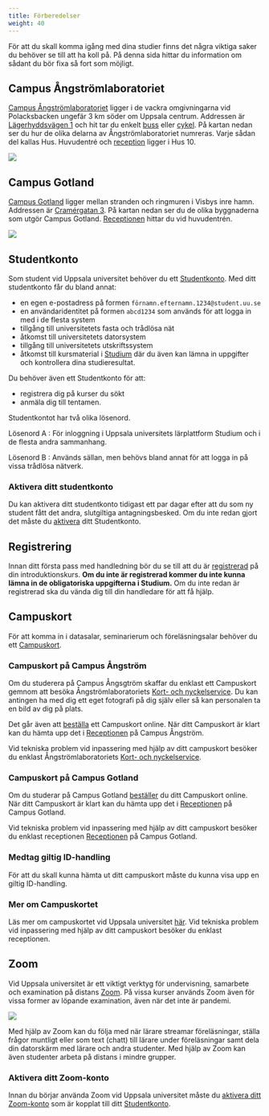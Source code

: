 ```yaml
---
title: Förberedelser
weight: 40
---
```


För att du skall komma igång med dina studier finns det några viktiga saker du
behöver se till att ha koll på. På denna sida hittar du information om sådant du
bör fixa så fort som möjligt. 

## Campus Ångströmlaboratoriet

[Campus Ångströmlaboratoriet][ångström] ligger i de vackra omgivningarna vid
Polacksbacken ungefär 3 km söder om Uppsala centrum. Addressen är
[Lägerhyddsvägen 1][lägerhyddsvägen-1] och hit tar du enkelt [buss][ul-polacksbacken] eller
[cykel][ångström-cykel]. På kartan nedan ser du hur de olika delarna av
Ångströmlaboratoriet numreras. Varje sådan del kallas Hus. Huvudentré och
[reception][ångström-reception] ligger i Hus 10.

![](/images/2024/preparation/map-of-campus-angstrom.jpg)

[lägerhyddsvägen-1]: https://www.google.com/maps/place/L%C3%A4gerhyddsv%C3%A4gen+1,+752+37+Uppsala/@59.8401264,17.6447058,17z/data=!3m1!4b1!4m6!3m5!1s0x465fcbe0048d3803:0x2464e3fc5ddc3d86!8m2!3d59.8401237!4d17.6472861!16s%2Fg%2F11c2h47dgg?entry=ttu&g_ep=EgoyMDI1MDgxOS4wIKXMDSoASAFQAw%3D%3D

[ångström]: https://angstrom.uu.se/
[ångström-cykel]: https://www.google.com/maps/dir/Uppsala+Centralstation,+Uppsala/%C3%85ngstr%C3%B6mlaboratoriet,+L%C3%A4gerhyddsv%C3%A4gen+1,+752+37+Uppsala/@59.8491751,17.6342691,14z/data=!3m1!4b1!4m14!4m13!1m5!1m1!1s0x465fcbf9a0d697b1:0x1901cc46b512aff6!2m2!1d17.6465417!2d59.8581984!1m5!1m1!1s0x465fcbe00456a9c1:0x30900a218076ca4e!2m2!1d17.6470745!2d59.8392565!3e1

[ul-polacksbacken]: https://www.ul.se/#/3700600/0/Uppsala%20Centralstation%20(Uppsala)/3700572/0/Polacksbacken%20(Uppsala)/
[ångström-reception]: https://use.mazemap.com/#v=1&config=uu&zlevel=1&center=17.647133,59.839570&zoom=18&campusid=49&sharepoitype=poi&sharepoi=1000824432

## Campus Gotland

[Campus Gotland][campus-gotland] ligger mellan stranden och ringmuren i Visbys
inre hamn. Addressen är [Cramérgatan 3][campus-gotland-google-maps]. På kartan nedan ser du de olika byggnaderna som utgör Campus Gotland. [Receptionen][campus-gotland-reception]
hittar du vid huvudentrén.

![](/images/2024/preparation/map-of-campus-gotland.jpg)

[campus-gotland]: https://www.campusgotland.uu.se/
[campus-gotland-reception]: https://www.campusgotland.uu.se/student/reception/

[campus-gotland-google-maps]:
    https://www.google.com/maps/place/Huvudentr%C3%A9,+Cram%C3%A9rgatan+3,+621+57+Visby/@57.6394469,18.2861954,17z/data=!3m1!4b1!4m6!3m5!1s0x46f7aed6047df557:0x3c467d3a14fe45d6!8m2!3d57.6394441!4d18.2887703!16s%2Fg%2F12hqvp73_?entry=ttu

## Studentkonto

Som student vid Uppsala universitet behöver du ett [Studentkonto]. Med ditt
studentkonto får du bland annat:

[studentkonto]: https://www.uu.se/student/it-for-studenter/studentkonto

- en egen e-postadress på formen `förnamn.efternamn.1234@student.uu.se`
- en användaridentitet på formen `abcd1234` som används för att logga in med i de
  flesta system
- tillgång till universitetets fasta och trådlösa nät
- åtkomst till universitetets datorsystem 
- tillgång till universitetets utskriftssystem
- åtkomst till kursmaterial i [Studium][studium] där du även kan lämna in uppgifter och kontrollera dina studieresultat.

Du behöver även ett Studentkonto för att:

- registrera dig på kurser du sökt
- anmäla dig till tentamen. 

[studium]: https://login.studium.uu.se/

Studentkontot har två olika lösenord.

Lösenord A
: För inloggning i Uppsala universitets lärplattform
  Studium och i de flesta andra sammanhang.

Lösenord B
: Används sällan, men behövs bland annat för att logga in på vissa trådlösa nätverk.


### Aktivera ditt studentkonto

<!-- https://www.uu.se/student/valkommen/registrering/ --> 

Du kan aktivera ditt studentkonto tidigast ett par dagar efter att du som ny
student fått det andra, slutgiltiga antagningsbesked. 
Om du inte redan gjort det måste du [aktivera] ditt
Studentkonto. 

[aktivera]: https://www.uu.se/student/antagning-och-registrering/aktivera-studentkonto

## Registrering

Innan ditt första pass med handledning bör du se till att du är [registrerad][register] på
din introduktionskurs. **Om du inte är registrerad kommer du inte kunna lämna in de
obligatoriska uppgifterna i Studium.** Om du inte redan är registrerad
ska du vända dig till din handledare för att få hjälp.

[register]: https://www2.uu.se/student/antagning-och-registrering/registrera-dig

## Campuskort

För att komma in i datasalar, seminarierum och föreläsningsalar behöver du ett
[Campuskort][campuskort]. 

### Campuskort på Campus Ångström

Om du studerera på Campus Ångsgtröm skaffar du enklast ett Campuskort gemnom att besöka Ångströmlaboratoriets [Kort- och nyckelservice][kort-och-nyckelservice]. Du kan antingen ha med dig ett eget fotografi på dig själv eller så kan personalen ta en bild av dig på plats.

Det går även att [beställa][request-campus-card] ett Campuskort online. När ditt Campuskort är klart kan du hämta upp det i [Receptionen][campus-gotland-reception] på Campus Ångström.

[kort-och-nyckelservice]: https://www.uu.se/medarbetare/campus/angstromlaboratoriet/stod-och-service/kort--och-nyckelservice

Vid tekniska problem vid inpassering med hjälp av ditt campuskort besöker du enklast
Ångströmlaboratoriets [Kort- och nyckelservice][kort-och-nyckelservice].

### Campuskort på Campus Gotland

Om du studerar på Campus Gotland [beställer][request-campus-card] du ditt Campuskort online. När ditt Campuskort är klart kan du hämta upp det i [Receptionen][campus-gotland-reception] på Campus Gotland.

Vid tekniska problem vid inpassering med hjälp av ditt campuskort besöker du enklast
receptionen [Receptionen][campus-gotland-reception] på Campus Gotland.

### Medtag giltig ID-handling

För att du skall kunna hämta ut ditt campuskort måste du kunna visa upp en
giltig ID-handling.


[campuskort]: https://www.uu.se/student/regler-och-rattigheter/campuskort
[request-campus-card]: https://www.uu.se/student/regler-och-rattigheter/campuskort#h-Saharfardudittcampuskort

### Mer om Campuskortet

Läs mer om campuskortet vid Uppsala universitet [här][campuskort]. Vid tekniska
problem vid inpassering med hjälp av ditt campuskort besöker du enklast
receptionen.
 
## Zoom 
    
Vid Uppsala universitet är ett viktigt verktyg för undervisning, samarbete och examination på distans
[Zoom][zoom]. På vissa kurser används Zoom även för vissa former av löpande
examination, även när det inte är pandemi.

![](/images/2024/preparation/zoom-screenshot.png)


Med hjälp av Zoom kan du följa med när lärare streamar
föreläsningar, ställa frågor muntligt eller som text (chatt) till lärare under
föreläsningar samt dela din datorskärm med lärare
och andra studenter. Med hjälp av Zoom kan även studenter arbeta på distans i
mindre grupper. 


### Aktivera ditt Zoom-konto

Innan du börjar använda Zoom vid Uppsala universitet måste du [aktivera ditt
Zoom-konto][activate-zoom] som är kopplat till ditt [Studentkonto](#studentkonto). 


[zoom]: https://zoom.us/
[activate-zoom]: https://www.uu.se/student/it-for-studenter/zoom-for-studenter/


<!-- 
### Handledning i Zoom

Till följd av rådande situation gällande Covid-19 kommer
[handledning](../tutoring) av uppgifter inom ramen för Inroduktion till datorer
att ske på distans via Zoom på schemalagda
tillfällen. 

-->
